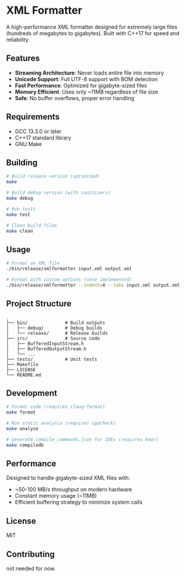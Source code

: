 # XML Formatter

A high-performance XML formatter designed for extremely large files (hundreds of megabytes to gigabytes). Built with C++17 for speed and reliability.

## Features

- **Streaming Architecture**: Never loads entire file into memory
- **Unicode Support**: Full UTF-8 support with BOM detection
- **Fast Performance**: Optimized for gigabyte-sized files
- **Memory Efficient**: Uses only ~11MB regardless of file size
- **Safe**: No buffer overflows, proper error handling

## Requirements

- GCC 13.3.0 or later
- C++17 standard library
- GNU Make

## Building

```bash
# Build release version (optimized)
make

# Build debug version (with sanitizers)
make debug

# Run tests
make test

# Clean build files
make clean
```

## Usage

```bash
# Format an XML file
./bin/release/xmlformatter input.xml output.xml

# Format with custom options (once implemented)
./bin/release/xmlformatter --indent=4 --tabs input.xml output.xml
```

## Project Structure

```
.
├── bin/              # Build outputs
│   ├── debug/        # Debug builds
│   └── release/      # Release builds
├── src/              # Source code
│   ├── BufferedInputStream.h
│   ├── BufferedOutputStream.h
│   └── ...
├── tests/            # Unit tests
├── Makefile
├── LICENSE
└── README.md
```

## Development

```bash
# Format code (requires clang-format)
make format

# Run static analysis (requires cppcheck)
make analyze

# Generate compile_commands.json for IDEs (requires bear)
make compiledb
```

## Performance

Designed to handle gigabyte-sized XML files with:
- ~50-100 MB/s throughput on modern hardware
- Constant memory usage (~11MB)
- Efficient buffering strategy to minimize system calls

## License

MIT

## Contributing
not needed for now.